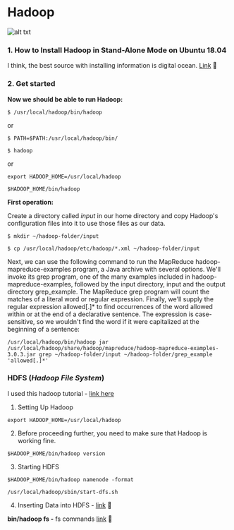 # Hadoop

![alt txt](https://www.edvancer.in/wp-content/uploads/2016/02/Hadoop_elephants400px.jpg)

### 1. How to Install Hadoop in Stand-Alone Mode on Ubuntu 18.04

I think, the best source with installing information is digital ocean. [Link](https://www.digitalocean.com/community/tutorials/how-to-install-hadoop-in-stand-alone-mode-on-ubuntu-18-04) :link:

### 2. Get started

**Now we should be able to run Hadoop:**

`$ /usr/local/hadoop/bin/hadoop`

or

`$ PATH=$PATH:/usr/local/hadoop/bin/`

`$ hadoop`

or

`export HADOOP_HOME=/usr/local/hadoop`

`$HADOOP_HOME/bin/hadoop`

**First operation:**

Create a directory called *input* in our home directory and copy Hadoop's configuration files into it to use those files as our data.

`$ mkdir ~/hadoop-folder/input`

`$ cp /usr/local/hadoop/etc/hadoop/*.xml ~/hadoop-folder/input`

Next, we can use the following command to run the MapReduce hadoop-mapreduce-examples program, a Java archive with several options. We'll invoke its grep program, one of the many examples included in hadoop-mapreduce-examples, followed by the input directory, input and the output directory grep_example. The MapReduce grep program will count the matches of a literal word or regular expression. Finally, we'll supply the regular expression allowed[.]* to find occurrences of the word allowed within or at the end of a declarative sentence. The expression is case-sensitive, so we wouldn't find the word if it were capitalized at the beginning of a sentence:

`/usr/local/hadoop/bin/hadoop jar /usr/local/hadoop/share/hadoop/mapreduce/hadoop-mapreduce-examples-3.0.3.jar grep ~/hadoop-folder/input ~/hadoop-folder/grep_example 'allowed[.]*'`

### HDFS (*Hadoop File System*)

I used this hadoop tutorial - [link here](https://www.tutorialspoint.com/hadoop/index.htm)

1. Setting Up Hadoop

`export HADOOP_HOME=/usr/local/hadoop`

2. Before proceeding further, you need to make sure that Hadoop is working fine.

`$HADOOP_HOME/bin/hadoop version`

3. Starting HDFS

`$HADOOP_HOME/bin/hadoop namenode -format`

`/usr/local/hadoop/sbin/start-dfs.sh`

4. Inserting Data into HDFS - [link](https://www.tutorialspoint.com/hadoop/hadoop_hdfs_operations.htm) :link:


**bin/hadoop fs -** fs commands [link](https://hadoop.apache.org/docs/r2.4.1/hadoop-project-dist/hadoop-common/FileSystemShell.html) :link:



